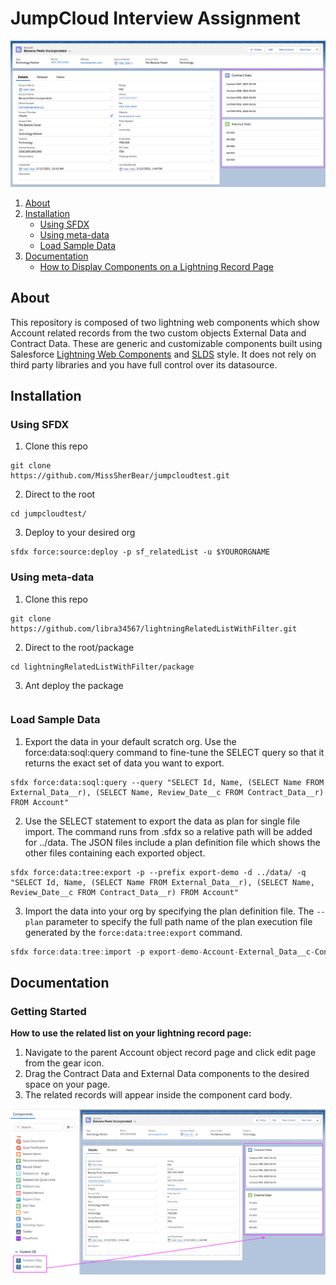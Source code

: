 # JumpCloud Interview Assignment
![Alt text](./assets/title.png "Title")

1. [About](#about)
1. [Installation](#installation)
    - [Using SFDX](#using-sfdx)
    - [Using meta-data](using-meta-data)
    - [Load Sample Data](#load-sample-data)
1. [Documentation](#documentation)
    - [How to Display Components on a Lightning Record Page](#getting-started) 

## About
This repository is composed of two lightning web components which show Account related records from the two custom objects External Data and Contract Data. These are generic and customizable components built using Salesforce [Lightning Web Components](https://developer.salesforce.com/docs/component-library/documentation/lwc) and [SLDS](https://www.lightningdesignsystem.com/) style.
It does not rely on third party libraries and you have full control over its datasource.

## Installation
### Using SFDX
1. Clone this repo
```
git clone 
https://github.com/MissSherBear/jumpcloudtest.git
```
2. Direct to the root
```
cd jumpcloudtest/
```
3. Deploy to your desired org
```
sfdx force:source:deploy -p sf_relatedList -u $YOURORGNAME
```

### Using meta-data
1. Clone this repo
```
git clone https://github.com/libra34567/lightningRelatedListWithFilter.git
```
2. Direct to the root/package
```
cd lightningRelatedListWithFilter/package
```
3. Ant deploy the package
```
```
### Load Sample Data
1. Export the data in your default scratch org.
Use the force:data:soql:query command to fine-tune the SELECT query so that it returns the exact set of data you want to export.
```
sfdx force:data:soql:query --query "SELECT Id, Name, (SELECT Name FROM External_Data__r), (SELECT Name, Review_Date__c FROM Contract_Data__r) FROM Account"
```
2. Use the SELECT statement to export the data as plan for single file import. The command runs from .sfdx so a relative path will be added for ../data. The JSON files include a plan definition file which shows the other files containing each exported object.
```
sfdx force:data:tree:export -p --prefix export-demo -d ../data/ -q "SELECT Id, Name, (SELECT Name FROM External_Data__r), (SELECT Name, Review_Date__c FROM Contract_Data__r) FROM Account" 
```
3. Import the data into your org by specifying the plan definition file. The `--plan` parameter to specify the full path name of the plan execution file generated by the `force:data:tree:export` command. 
```c
sfdx force:data:tree:import -p export-demo-Account-External_Data__c-Contract_Data__c-plan.json
```

## Documentation
### Getting Started 
<b>How to use the related list on your lightning record page:</b>
1. Navigate to the parent Account object record page and click edit page from the gear icon.
2. Drag the Contract Data and External Data components to the desired space on your page.
3. The related records will appear inside the component card body.

![Alt text](./assets/edit.png "Edit")



